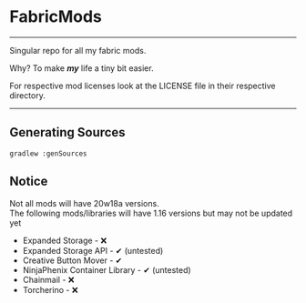 <h1>FabricMods</h1>
<hr>
<p>Singular repo for all my fabric mods.</p>
<p>Why? To make <b><i>my</i></b> life a tiny bit easier.</p>
<p>For respective mod licenses look at the LICENSE file in their respective directory.</p>
<hr>
<h2>Generating Sources</h2>
<code>gradlew :genSources</code>
<h2>Notice</h2>
Not all mods will have 20w18a versions.
<br>The following mods/libraries will have 1.16 versions but may not be updated yet
<ul>
<li>Expanded Storage - ❌</li>
<li>Expanded Storage API - ✔ (untested)</li>
<li>Creative Button Mover - ✔</li>
<li>NinjaPhenix Container Library - ✔ (untested)</li>
<li>Chainmail - ❌</li>
<li>Torcherino - ❌</li>
</ul>